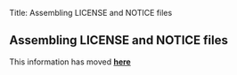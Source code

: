 Title: Assembling LICENSE and NOTICE files

<script type="text/javascript">
let old_url = new RegExp('https?://[^/]+/dev/'); // https://apache.org/dev/foo.html etc
let new_url = 'https://infra.apache.org/';
location.href = location.href.replace(old_url, new_url);
</script>


## Assembling LICENSE and NOTICE files ##

This information has moved **[here][1]**


  [1]: https://infra.apache.org/licensing-howto.html

